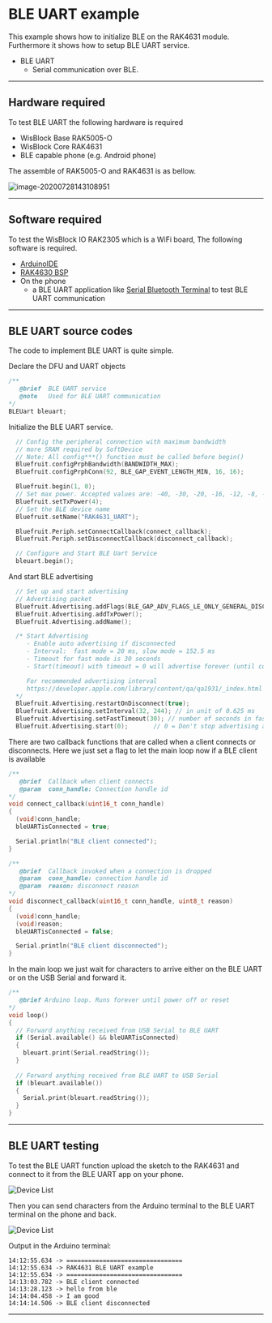 # BLE UART example
This example shows how to initialize BLE on the RAK4631 module. Furthermore it shows how to setup  BLE UART service.

- BLE UART
     - Serial communication over BLE.

----
## Hardware required
To test BLE UART the following hardware is required

- WisBlock Base RAK5005-O
- WisBlock Core  RAK4631
- BLE capable phone (e.g. Android phone)

The assemble of RAK5005-O and RAK4631 is as bellow.

![image-20200728143108951](./images/image-assemble.png)

----
## Software required
To test the WisBlock IO RAK2305 which is a WiFi board, The following software is required.

- [ArduinoIDE](https://www.arduino.cc/en/Main/Software)
- [RAK4630 BSP](/BSP/)
- On the phone
    - a BLE UART application like [Serial Bluetooth Terminal](https://play.google.com/store/apps/details?id=de.kai_morich.serial_bluetooth_terminal) to test BLE UART communication

----
## BLE UART source codes
The code to implement BLE UART is quite simple.

Declare the DFU and UART objects
```cpp
/**
   @brief  BLE UART service
   @note   Used for BLE UART communication
*/
BLEUart bleuart;
```
Initialize the BLE UART service.
```cpp
  // Config the peripheral connection with maximum bandwidth
  // more SRAM required by SoftDevice
  // Note: All config***() function must be called before begin()
  Bluefruit.configPrphBandwidth(BANDWIDTH_MAX);
  Bluefruit.configPrphConn(92, BLE_GAP_EVENT_LENGTH_MIN, 16, 16);

  Bluefruit.begin(1, 0);
  // Set max power. Accepted values are: -40, -30, -20, -16, -12, -8, -4, 0, 4
  Bluefruit.setTxPower(4);
  // Set the BLE device name
  Bluefruit.setName("RAK4631_UART");

  Bluefruit.Periph.setConnectCallback(connect_callback);
  Bluefruit.Periph.setDisconnectCallback(disconnect_callback);

  // Configure and Start BLE Uart Service
  bleuart.begin();
```
And start BLE advertising
```cpp
  // Set up and start advertising
  // Advertising packet
  Bluefruit.Advertising.addFlags(BLE_GAP_ADV_FLAGS_LE_ONLY_GENERAL_DISC_MODE);
  Bluefruit.Advertising.addTxPower();
  Bluefruit.Advertising.addName();

  /* Start Advertising
     - Enable auto advertising if disconnected
     - Interval:  fast mode = 20 ms, slow mode = 152.5 ms
     - Timeout for fast mode is 30 seconds
     - Start(timeout) with timeout = 0 will advertise forever (until connected)

     For recommended advertising interval
     https://developer.apple.com/library/content/qa/qa1931/_index.html
  */
  Bluefruit.Advertising.restartOnDisconnect(true);
  Bluefruit.Advertising.setInterval(32, 244); // in unit of 0.625 ms
  Bluefruit.Advertising.setFastTimeout(30); // number of seconds in fast mode
  Bluefruit.Advertising.start(0);       // 0 = Don't stop advertising after n seconds
```
There are two callback functions that are called when a client connects or disconnects. Here we just set a flag to let the main loop now if a BLE client is available
```cpp
/**
   @brief  Callback when client connects
   @param  conn_handle: Connection handle id
*/
void connect_callback(uint16_t conn_handle)
{
  (void)conn_handle;
  bleUARTisConnected = true;

  Serial.println("BLE client connected");
}

/**
   @brief  Callback invoked when a connection is dropped
   @param  conn_handle: connection handle id
   @param  reason: disconnect reason
*/
void disconnect_callback(uint16_t conn_handle, uint8_t reason)
{
  (void)conn_handle;
  (void)reason;
  bleUARTisConnected = false;

  Serial.println("BLE client disconnected");
}
```
In the main loop we just wait for characters to arrive either on the BLE UART or on the USB Serial and forward it.
```cpp
/**
   @brief Arduino loop. Runs forever until power off or reset
*/
void loop()
{
  // Forward anything received from USB Serial to BLE UART
  if (Serial.available() && bleUARTisConnected)
  {
    bleuart.print(Serial.readString());
  }
  
  // Forward anything received from BLE UART to USB Serial 
  if (bleuart.available())
  {
    Serial.print(bleuart.readString());
  }
}
```

----
## BLE UART testing
To test the BLE UART function upload the sketch to the RAK4631 and connect to it from the BLE UART app on your phone. 

![Device List](./images/BLE-UART-Phone-1.jpg)    

Then you can send characters from the Arduino terminal to the BLE UART terminal on the phone and back.

![Device List](./images/BLE-UART-Phone-2.jpg)    

Output in the Arduino terminal:

```log
14:12:55.634 -> ================================
14:12:55.634 -> RAK4631 BLE UART example
14:12:55.634 -> ================================
14:13:03.782 -> BLE client connected
14:13:28.123 -> hello from ble
14:14:04.458 -> I am good
14:14:14.506 -> BLE client disconnected
```

----
